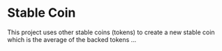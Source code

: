 # Stable Coin

This project uses other stable coins (tokens) to create a new stable coin which is the average of the backed tokens ...

